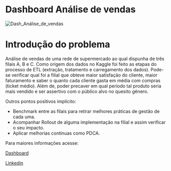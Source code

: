 # Dashboard Análise de vendas

![Dash_Análise_de_vendas](Dash_análise_vendas.png)

# Introdução do problema

Análise de vendas de uma rede de supermercado ao qual dispunha de três filais A, B e C. Como origem dos dados no Kaggle foi feito as etapas do processo de ETL (extração, tratamento e carregamento dos dados). Pode-se verificar qual foi a filial que obteve maior satisfação do cliente, maior faturamento e saber o quanto cada cliente gasta em média com compras (ticket médio). Além de, poder precaver em qual período tal produto seria mais vendido e ser assertivo com o público alvo no quesito gênero.

Outros pontos positivos implícito:

- Benchmark entre as filais para retirar melhores práticas de gestão de cada uma.
- Acompanhar Rollout de alguma implementação na filial e assim verificar o seu impacto.
- Aplicar melhorias continuas como PDCA.


Para maiores informações acesse:

[Dashboard](https://app.powerbi.com/view?r=eyJrIjoiZjFlYTg0OTYtZjAxMy00ZDJjLThmYTEtNDZiZWM2ZGQyNmMzIiwidCI6ImVmMDhmOTQ4LTMzNzItNDA2OC1hZTVkLTg3M2FhODViZTk5NCJ9)

[Linkedin](https://www.linkedin.com/in/wellington-martins-5a19638b/)
